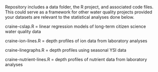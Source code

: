 Repository includes a data folder, the R project, and associated code files. This could serve as a framework for other water quality projects provided your datasets are relevant to the statistical analyses done below. 

craine-cslap.R = linear regression models of long-term citizen science water quality data

craine-ion-lines.R = depth profiles of ion data from laboratory analyses

craine-linegraphs.R = depth profiles using seasonal YSI data 

craine-nutrient-lines.R = depth profiles of nutrient data from laboratory analyses





